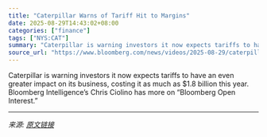 ```yaml
---
title: "Caterpillar Warns of Tariff Hit to Margins"
date: 2025-08-29T14:43:02+08:00
categories: ["finance"]
tags: ["NYS:CAT"]
summary: "Caterpillar is warning investors it now expects tariffs to have an even greater impact on its business, costing it as much as $1.8 billion this year. Bloomberg Intelligence’s Chris Ciolino has more on"
source_url: "https://www.bloomberg.com/news/videos/2025-08-29/caterpillar-video"
---
```


Caterpillar is warning investors it now expects tariffs to have an even greater impact on its business, costing it as much as $1.8 billion this year. Bloomberg Intelligence’s Chris Ciolino has more on “Bloomberg Open Interest.”

---

*来源: [原文链接](https://www.bloomberg.com/news/videos/2025-08-29/caterpillar-video)*
